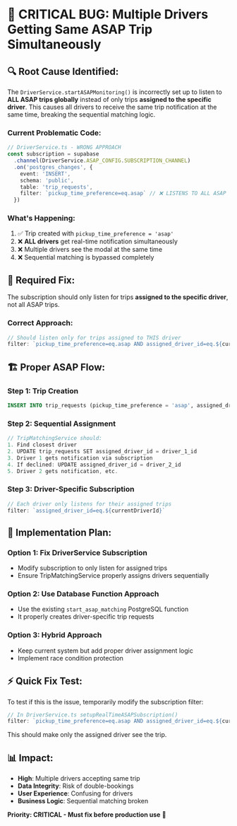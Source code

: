 # 🚨 CRITICAL BUG: Multiple Drivers Getting Same ASAP Trip Simultaneously

## 🔍 **Root Cause Identified:**

The `DriverService.startASAPMonitoring()` is incorrectly set up to listen to **ALL ASAP trips globally** instead of only trips **assigned to the specific driver**. This causes all drivers to receive the same trip notification at the same time, breaking the sequential matching logic.

### **Current Problematic Code:**
```typescript
// DriverService.ts - WRONG APPROACH
const subscription = supabase
  .channel(DriverService.ASAP_CONFIG.SUBSCRIPTION_CHANNEL)
  .on('postgres_changes', {
    event: 'INSERT',
    schema: 'public', 
    table: 'trip_requests',
    filter: `pickup_time_preference=eq.asap` // ❌ LISTENS TO ALL ASAP TRIPS!
  })
```

### **What's Happening:**
1. ✅ Trip created with `pickup_time_preference = 'asap'`
2. ❌ **ALL drivers** get real-time notification simultaneously
3. ❌ Multiple drivers see the modal at the same time
4. ❌ Sequential matching is bypassed completely

## 🔧 **Required Fix:**

The subscription should only listen for trips **assigned to the specific driver**, not all ASAP trips.

### **Correct Approach:**
```typescript
// Should listen only for trips assigned to THIS driver
filter: `pickup_time_preference=eq.asap AND assigned_driver_id=eq.${currentDriverId}`
```

## 🏗️ **Proper ASAP Flow:**

### **Step 1: Trip Creation** 
```sql
INSERT INTO trip_requests (pickup_time_preference = 'asap', assigned_driver_id = NULL)
```

### **Step 2: Sequential Assignment**
```typescript
// TripMatchingService should:
1. Find closest driver
2. UPDATE trip_requests SET assigned_driver_id = driver_1_id
3. Driver 1 gets notification via subscription
4. If declined: UPDATE assigned_driver_id = driver_2_id  
5. Driver 2 gets notification, etc.
```

### **Step 3: Driver-Specific Subscription**
```typescript
// Each driver only listens for their assigned trips
filter: `assigned_driver_id=eq.${currentDriverId}`
```

## 🚀 **Implementation Plan:**

### **Option 1: Fix DriverService Subscription**
- Modify subscription to only listen for assigned trips
- Ensure TripMatchingService properly assigns drivers sequentially

### **Option 2: Use Database Function Approach**
- Use the existing `start_asap_matching` PostgreSQL function
- It properly creates driver-specific trip requests

### **Option 3: Hybrid Approach**
- Keep current system but add proper driver assignment logic
- Implement race condition protection

## ⚡ **Quick Fix Test:**

To test if this is the issue, temporarily modify the subscription filter:

```typescript
// In DriverService.ts setupRealTimeASAPSubscription()
filter: `pickup_time_preference=eq.asap AND assigned_driver_id=eq.${currentDriver.id}`
```

This should make only the assigned driver see the trip.

## 📊 **Impact:**
- **High**: Multiple drivers accepting same trip
- **Data Integrity**: Risk of double-bookings  
- **User Experience**: Confusing for drivers
- **Business Logic**: Sequential matching broken

**Priority: CRITICAL - Must fix before production use** 🚨
